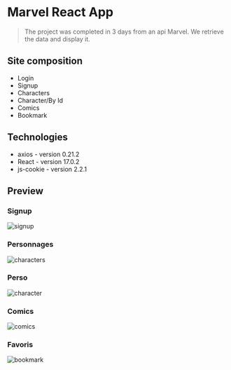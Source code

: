 # Marvel React App

> The project was completed in 3 days from an api Marvel. We retrieve the data and display it.

## Site composition

- Login
- Signup
- Characters
- Character/By Id
- Comics
- Bookmark

## Technologies

- axios - version 0.21.2
- React - version 17.0.2
- js-cookie - version 2.2.1

## Preview

### Signup
![signup](https://res.cloudinary.com/dkigh7ogm/image/upload/v1625058223/marvel/register.png)
### Personnages
![characters](https://res.cloudinary.com/dkigh7ogm/image/upload/v1625058233/marvel/characters.png)
### Perso
![character](https://res.cloudinary.com/dkigh7ogm/image/upload/v1625058233/marvel/character.png)
### Comics
![comics](https://res.cloudinary.com/dkigh7ogm/image/upload/v1625058233/marvel/comics.png)
### Favoris
![bookmark](https://res.cloudinary.com/dkigh7ogm/image/upload/v1625058233/marvel/favoris.png)

